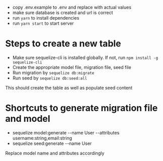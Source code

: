 - copy .env.example to .env and replace with actual values
- make sure database is created and url is correct
- run `yarn` to install dependencies
- run `yarn start` to start server

# Steps to create a new table

- Make sure sequelize-cli is installed globally. If not, run `npm install -g sequelize-cli`
- Create the appropriate model file, migration file, seed file
- Run migration by `sequelize db:migrate`
- Run seed by `sequelize db:seed:all`

This should create the table as well as populate seed content

# Shortcuts to generate migration file and model

- sequelize model:generate --name User --attributes username:string,email:string
- sequelize seed:generate --name User

Replace model name and attributes accordingly
